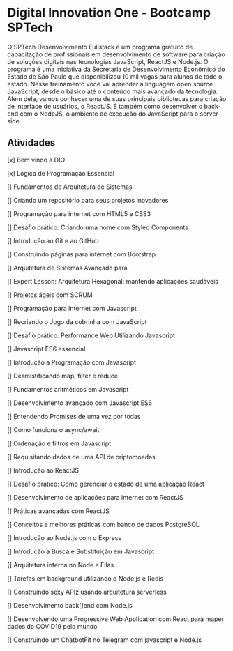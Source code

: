 # Digital Innovation One - Bootcamp SPTech

O SPTech Desenvolvimento Fullstack é um programa gratuito de capacitação de profissionais em desenvolvimento de software para criação de soluções digitais nas tecnologias JavaScript, ReactJS e Node.js. O programa é uma iniciativa da Secretaria de Desenvolvimento Econômico do Estado de São Paulo que disponibilizou 10 mil vagas para alunos de todo o estado. Nesse treinamento você vai aprender a linguagem open source JavaScript, desde o básico até o conteúdo mais avançado da tecnologia. Além dela, vamos conhecer uma de suas principais bibliotecas para criação de interface de usuários, o ReactJS. E também como desenvolver o back-end com o NodeJS, o ambiente de execução do JavaScript para o server-side.

## Atividades

[x] Bem vindo à DIO

[x] Lógica de Programação Essencial

[] Fundamentos de Arquitetura de Sistemas

[] Criando um repositório para seus projetos inovadores

[] Programação para internet com HTML5 e CSS3

[] Desafio prático: Criando uma home com Styled Components

[] Introdução ao Git e ao GitHub

[] Construindo páginas para internet com Bootstrap

[] Arquitetura de Sistemas Avançado para

[] Expert Lesson: Arquitetura Hexagonal: mantendo aplicações saudáveis

[] Projetos ágeis com SCRUM

[] Programação para internet com Javascript

[] Recriando o Jogo da cobrinha com JavaScript

[] Desafio prático: Performance Web Utilizando Javascript

[] Javascript ES6 essencial

[] Introdução a Programação com Javascript

[] Desmistificando map, filter e reduce

[] Fundamentos aritméticos em Javascript

[] Desenvolvimento avançado com Javascript ES6

[] Entendendo Promises de uma vez por todas

[] Como funciona o async/await

[] Ordenação e filtros em Javascript

[] Requisitando dados de uma API de criptomoedas

[] Introdução ao ReactJS

[] Desafio prático: Como gerenciar o estado de uma aplicação React

[] Desenvolvimento de aplicações para internet com ReactJS

[] Práticas avançadas com ReactJS

[] Conceitos e melhores práticas com banco de dados PostgreSQL

[] Introdução ao Node.js com o Express

[] Introdução a Busca e Substituição em Javascript

[] Arquitetura interna no Node e Filas

[] Tarefas em background utilizando o Node.js e Redis

[] Construindo sexy APIz usando arquitetura serverless

[] Desenvolvimento back[]end com Node.js

[] Desenvolvendo uma Progressive Web Application com React para maper dados do COVID19 pelo mundo

[] Construindo um ChatbotFit no Telegram com javascript e Node.js
